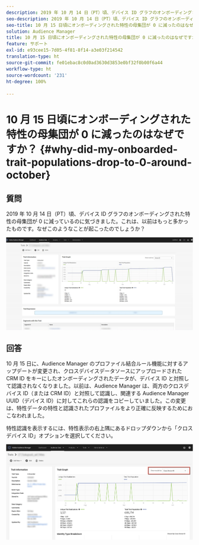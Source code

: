 ```yaml
---
description: 2019 年 10 月 14 日（PT）頃、デバイス ID グラフのオンボーディングされた特性の母集団が 0 に減っているのに気づきました。これは、以前はもっと多かったものです。
seo-description: 2019 年 10 月 14 日（PT）頃、デバイス ID グラフのオンボーディングされた特性の母集団が 0 に減っているのに気づきました。これは、以前はもっと多かったものです。
seo-title: 10 月 15 日頃にオンボーディングされた特性の母集団が 0 に減ったのはなぜですか？
solution: Audience Manager
title: 10 月 15 日頃にオンボーディングされた特性の母集団が 0 に減ったのはなぜですか？
feature: サポート
exl-id: e93cee15-7d05-4f81-8f14-a3e03f214542
translation-type: ht
source-git-commit: fe01ebac8c0d0ad3630d3853e0bf32f0b00f6a44
workflow-type: ht
source-wordcount: '231'
ht-degree: 100%

---
```


# 10 月 15 日頃にオンボーディングされた特性の母集団が 0 に減ったのはなぜですか？ {#why-did-my-onboarded-trait-populations-drop-to-0-around-october}

## 質問

2019 年 10 月 14 日（PT）頃、デバイス ID グラフのオンボーディングされた特性の母集団が 0 に減っているのに気づきました。これは、以前はもっと多かったものです。なぜこのようなことが起こったのでしょうか？

![デバイス ID 減少の画像](assets/device_id_populationdrop.png)

## 回答

10 月 15 日に、Audience Manager のプロファイル結合ルール機能に対するアップデートが変更され、クロスデバイスデータソースにアップロードされた CRM ID をキーにしたオンボーディングされたデータが、デバイス ID と対照して認識されなくなりました。以前は、Audience Manager は、両方のクロスデバイス ID（または CRM ID）と対照して認識し、関連する Audience Manager UUID（デバイス ID）に対してこれらの認識をコピーしていました。この変更は、特性データの特性と認識されたプロファイルをより正確に反映するためにおこなわれました。

特性認識を表示するには、特性表示の右上隅にあるドロップダウンから「クロスデバイス ID」オプションを選択してください。

![クロスデバイス ID による認識の表示](assets/deviceid-crossdevice.png)

